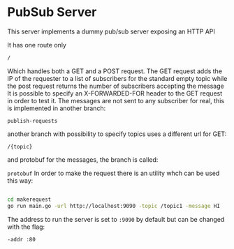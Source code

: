 # PubSub Server

This server implements a dummy pub/sub server exposing an HTTP API

It has one route only

``` BASH
/
```

Which handles both a GET and a POST request.
The GET request adds the IP of the requester to a list of subscribers for the standard empty topic
while the post request returns the number of subscribers accepting the message
It is possible to specify an X-FORWARDED-FOR header to the GET request in order to test it.
The messages are not sent to any subscriber for real, this is implemented in another branch:

```publish-requests```

another branch with possibility to specify topics uses a different url for GET:

```/{topic}```

and protobuf for the messages, the branch is called:

```protobuf```
In order to make the request there is an utility whch can be used this way:
``` BASH

cd makerequest
go run main.go -url http://localhost:9090 -topic /topic1 -message HI

```

The address to run the server is set to ```:9090``` by default but can be changed with the flag:

```-addr :80```
